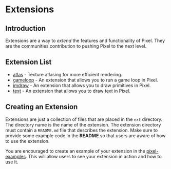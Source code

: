 # Extensions

## Introduction

Extensions are a way to *extend* the features and functionality of Pixel. They are the communities contribution
to pushing Pixel to the next level.


## Extension List

* [atlas](atlas/README.md) - Texture atlasing for more efficient rendering.
* [gameloop](gameloop/README.md) - An extension that allows you to run a game loop in Pixel.
* [imdraw](imdraw/README.md) - An extension that allows you to draw primitives in Pixel.
* [text](text/README.md) - An extension that allows you to draw text in Pixel.


## Creating an Extension

Extensions are just a collection of files that are placed in the `ext` directory. The directory name
is the name of the extension. The extension directory must contain a `README.md` file that describes the extension.
Make sure to provide some example code in the **README** so that users are aware of how to use the extension.

You are encouraged to create an example of your extension in the [pixel-examples](https://github.com/gopxl/pixel-examples). This will allow users
to see your extension in action and how to use it.

